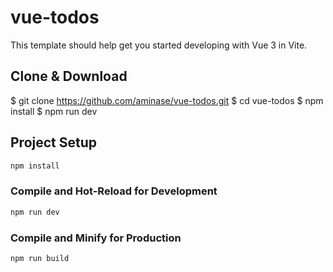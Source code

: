 # vue-todos

This template should help get you started developing with Vue 3 in Vite.

## Clone & Download

$ git clone https://github.com/aminase/vue-todos.git
$ cd vue-todos
$ npm install
$ npm run dev

## Project Setup

```sh
npm install
```

### Compile and Hot-Reload for Development

```sh
npm run dev
```

### Compile and Minify for Production

```sh
npm run build
```
